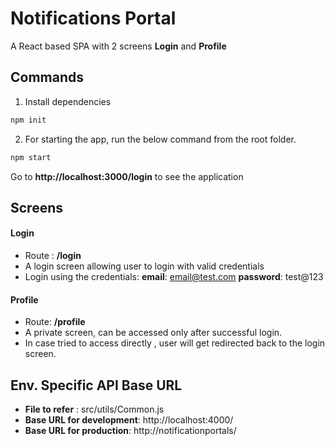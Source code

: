 # Notifications Portal

A React based SPA with 2 screens **Login**  and **Profile**

## Commands
1. Install dependencies

```bash
npm init
```

2. For starting the app, run the below command from the root folder.

```bash
npm start
```
Go to **http://localhost:3000/login** to see the application

## Screens
#### Login 
- Route : **/login**
- A login screen allowing user to login with valid credentials
- Login using the credentials:
 **email**: email@test.com
**password**: test@123

#### Profile 
- Route: **/profile**
- A private screen, can be accessed only after successful login.
- In case tried to access directly , user will get redirected back to the login screen.


## Env. Specific API Base URL
- **File to refer** : src/utils/Common.js
- **Base URL for development**: http://localhost:4000/
- **Base URL for production**: http://notificationportals/